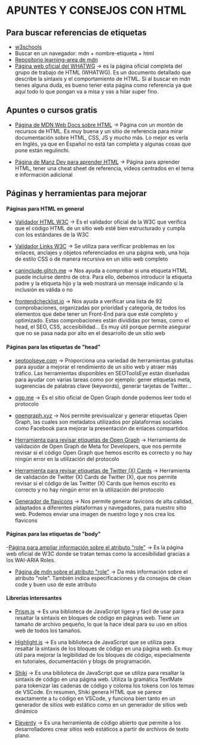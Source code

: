 # APUNTES Y CONSEJOS CON HTML
## Para buscar referencias de etiquetas
- [w3schools](https://www.w3schools.com/html/default.asp)
- Buscar en un navegador: mdn + nombre-etiqueta + html 
- [Repositorio learning-area de mdn](https://github.com/mdn/learning-area)
- [Página web oficial del WHATWG](https://html.spec.whatwg.org/multipage/) -> es la página oficial completa del grupo de trabajo de HTML (WHATWG). Es un documento detallado que describe la sintaxis y el comportamiento de HTML. Si al buscar en mdn tienes alguna duda, es bueno tener esta página como referencia ya que aquí todo lo que pongan va a misa y vas a hilar super fino.

## Apuntes o cursos gratis
- [Página de MDN Web Docs sobre HTML](https://developer.mozilla.org/en/docs/Web/HTML) -> Página con un montón de recursos de HTML. Es muy buena y un sitio de referencia para mirar documentación sobre HTML, CSS, JS y mucho más. Lo mejor es verla en Inglés, ya que en Español no está tan completa y algunas cosas que pone están regulinchi.

- [Página de Manz Dev para aprender HTML](https://lenguajehtml.com/) -> Página para aprender HTML, tener una cheat sheet de referencia, vídeos centrados en el tema e información adicional

## Páginas y herramientas para mejorar
#### Páginas para HTML en general
- [Validador HTML W3C](https://validator.w3.org/) -> Es el validador oficial de la W3C que verifica que el código HTML de un sitio web esté bien estructurado y cumpla con los estándares de la W3C

- [Validador Links W3C](https://validator.w3.org/checklink) -> Se utiliza para verificar problemas en los enlaces, anclajes y objetos referenciados en una página web, una hoja de estilo CSS o de manera recursiva en un sitio web completo 

- [caninclude.glitch.me](https://caninclude.glitch.me/) -> Nos ayuda a comprobar si una etiqueta HTML puede incluirse dentro de otra. Para ello, debemos introducir la etiqueta padre y la etiqueta hijo y la web mostrará un mensaje indicando si la inclusión es válida o no

- [frontendchecklist.io](https://frontendchecklist.io/) -> Nos ayuda a verificar una lista de 92 comprobaciones, organizadas por prioridad y categoría, de todos los elementos que debe tener un Front-End para que esté completo y optimizado. Estas comprobaciones están divididas por temas, como el head, el SEO, CSS, accesibilidad... Es muy útil porque permite asegurar que no se pasa nada por alto en el desarrollo de un sitio web

#### Páginas para las etiquetas de "head"

- [seotoolseye.com](https://seotoolseye.com/) -> Proporciona una variedad de herramientas gratuitas para ayudar a mejorar el rendimiento de un sitio web y atraer más tráfico. Las herramientas disponibles en SEOToolsEye están diseñadas para ayudar con varias tareas como por ejemplo: gener etiquetas meta, sugerencias de palabras clave (keywords), generar tarjetas de Twitter...

- [ogp.me](https://ogp.me/) -> Es el sitio oficial de Open Graph donde podemos leer todo el protocolo

- [opengraph.xyz](https://www.opengraph.xyz/) -> Nos permite previsualizar y generar etiquetas Open Graph, las cuales son metadatos utilizados por plataformas sociales como Facebook para mejorar la presentación de enlaces compartidos

- [Herramienta para revisar etiquetas de Open Graph](https://developers.facebook.com/tools/debug/) -> Herramienta de validación de Open Graph de Meta for Developers, que nos permite revisar si el código Open Graph que hemos escrito es correcto y no hay ningún error en la utilización del protocolo

- [Herramienta para revisar etiquetas de Twitter (X) Cards](https://cards-dev.twitter.com/validator) -> Herramienta de validación de Twitter (X) Cards de Twitter (X), que nos permite revisar si el código de las Twitter (X) Cards que hemos escrito es correcto y no hay ningún error en la utilización del protocolo

- [Generador de flavicons](https://realfavicongenerator.net/) -> Nos permite generar favicons de alta calidad, adaptados a diferentes plataformas y navegadores, para nuestro sitio web. Podemos enviar una imagen de nuestro logo y nos crea los flavicons

#### Páginas para las etiquetas de "body"

-[Página para ampliar información sobre el atributo "role"](https://w3c.github.io/aria/#introroles) -> Es la página web oficial de W3C donde se tratan temas como la accesibilidad gracias a los WAI-ARIA Roles.

- [Página de mdn sobre el atributo "role"](https://developer.mozilla.org/en-US/docs/Web/Accessibility/ARIA/Roles) -> Da más información sobre el atributo "role". También indica especificaciones y da consejos de clean code y buen uso de este atributo


#### Librerías interesantes
- [Prism.js](https://prismjs.com/) -> Es una biblioteca de JavaScript ligera y fácil de usar para resaltar la sintaxis en bloques de código en páginas web. Tiene un tamaño de archivo pequeño, lo que la hace ideal para su uso en sitios web de todos los tamaños.

- [Highlight.js](https://highlightjs.org/) -> Es una biblioteca de JavaScript que se utiliza para resaltar la sintaxis de los bloques de código en una página web. Es muy útil para mejorar la legibilidad de los bloques de código, especialmente en tutoriales, documentación y blogs de programación.

- [Shiki](https://shiki.matsu.io/) -> Es una biblioteca de JavaScript que se utiliza para resaltar la sintaxis de código en una página web. Utiliza la gramática TextMate para tokenizar las cadenas de código y colorea los tokens con los temas de VSCode. En resumen, Shiki genera HTML que se parece exactamente a tu código en VSCode, y funciona bien tanto en un generador de sitios web estático como en un generador de sitios web dinámico

- [Eleventy](https://www.11ty.dev/) -> Es una herramienta de código abierto que permite a los desarrolladores crear sitios web estáticos a partir de archivos de texto plano.
